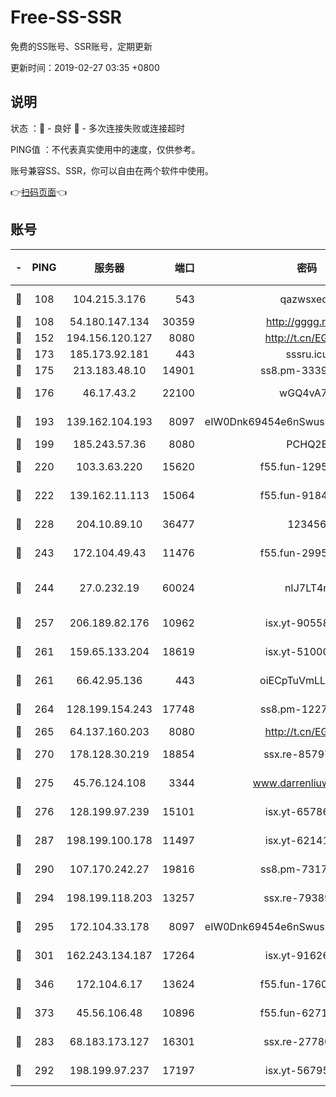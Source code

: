 # Free-SS-SSR

免费的SS账号、SSR账号，定期更新

更新时间：2019-02-27 03:35 +0800

## 说明

状态     ：🙂 - 良好 🙁 - 多次连接失败或连接超时

PING值   ：不代表真实使用中的速度，仅供参考。

账号兼容SS、SSR，你可以自由在两个软件中使用。

👉[扫码页面](https://liesauer.github.io/free-ss-ssr.github.io/)👈

## 账号

|-|PING|服务器|端口|密码|加密方式|区域|
|:----:|:----:|:-----:|-----:|:----:|:----:|:----:|
|🙂|108|104.215.3.176|543|qazwsxedc|aes-256-gcm|JP|
|🙂|108|54.180.147.134|30359|http://gggg.rocks|chacha20|KR|
|🙂|152|194.156.120.127|8080|http://t.cn/EGJIyrl|rc4-md5|RU|
|🙂|173|185.173.92.181|443|sssru.icu|rc4-md5|RU|
|🙂|175|213.183.48.10|14901|ss8.pm-33399389|rc4-md5|RU|
|🙂|176|46.17.43.2|22100|wGQ4vA7D|aes-256-gcm|RU|
|🙂|193|139.162.104.193|8097|eIW0Dnk69454e6nSwuspv9DmS201tQ0D|aes-256-cfb|JP|
|🙂|199|185.243.57.36|8080|PCHQ2E|rc4-md5|US|
|🙂|220|103.3.63.220|15620|f55.fun-12950229|aes-256-cfb|SG|
|🙂|222|139.162.11.113|15064|f55.fun-91846921|aes-256-cfb|SG|
|🙂|228|204.10.89.10|36477|123456|aes-256-cfb|US|
|🙂|243|172.104.49.43|11476|f55.fun-29951648|aes-256-cfb|SG|
|🙂|244|27.0.232.19|60024|nIJ7LT4n|xchacha20-ietf-poly1305|HK|
|🙂|257|206.189.82.176|10962|isx.yt-90558804|aes-256-cfb|SG|
|🙂|261|159.65.133.204|18619|isx.yt-51000018|aes-256-cfb|SG|
|🙂|261|66.42.95.136|443|oiECpTuVmLLxk4Ts|aes-256-cfb|US|
|🙂|264|128.199.154.243|17748|ss8.pm-12277718|aes-256-cfb|SG|
|🙂|265|64.137.160.203|8080|http://t.cn/EGJIyrl|rc4-md5|CA|
|🙂|270|178.128.30.219|18854|ssx.re-85797399|aes-256-cfb|SG|
|🙂|275|45.76.124.108|3344|www.darrenliuwei.com|aes-256-cfb|AU|
|🙂|276|128.199.97.239|15101|isx.yt-65786071|aes-256-cfb|SG|
|🙂|287|198.199.100.178|11497|isx.yt-62141946|aes-256-cfb|US|
|🙂|290|107.170.242.27|19816|ss8.pm-73178882|aes-256-cfb|US|
|🙂|294|198.199.118.203|13257|ssx.re-79389209|aes-256-cfb|US|
|🙂|295|172.104.33.178|8097|eIW0Dnk69454e6nSwuspv9DmS201tQ0D|aes-256-cfb|SG|
|🙂|301|162.243.134.187|17264|isx.yt-91626213|aes-256-cfb|US|
|🙂|346|172.104.6.17|13624|f55.fun-17607418|aes-256-cfb|US|
|🙂|373|45.56.106.48|10896|f55.fun-62719865|aes-256-cfb|US|
|🙂|283|68.183.173.127|16301|ssx.re-27780597|aes-256-cfb|US|
|🙂|292|198.199.97.237|17197|isx.yt-56795890|aes-256-cfb|US|
